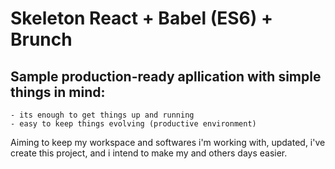 # Skeleton React + Babel (ES6) + Brunch
## Sample production-ready apllication with simple things in mind:

```
- its enough to get things up and running
- easy to keep things evolving (productive environment)
```

Aiming to keep my workspace and softwares i'm working with, updated, i've create this project, and i intend to make my and others days easier.